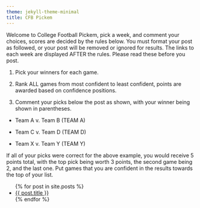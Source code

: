 ```yaml
---
theme: jekyll-theme-minimal
title: CFB Pickem
---
```


Welcome to College Football Pickem, pick a week, and comment your choices, scores are decided by the rules below. You must format your post as followed, or your post will be removed or ignored for results. The links to each week are displayed AFTER the rules. Please read these before you post.

1. Pick your winners for each game.

2. Rank ALL games from most confident to least confident, points are awarded based on confidence positions.

3. Comment your picks below the post as shown, with your winner being shown in parentheses.

- Team A v. Team B (TEAM A)

- Team C v. Team D (TEAM D)

- Team X v. Team Y (TEAM Y)

If all of your picks were correct for the above example, you would receive 5 points total, with the top pick being worth 3 points, the second game being 2, and the last one. Put games that you are confident in the results towards the top of your list.


<ul>
    {% for post in site.posts %}
        <li>
            <a href="{{ post.url }}">{{ post.title }}</a>
        </li>
    {% endfor %}
</ul>
